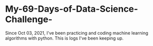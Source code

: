 # My-69-Days-of-Data-Science-Challenge-
Since Oct 03, 2021, I've been practicing and coding machine learning algorithms with python. This is logs I've been keeping up. 
